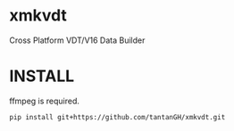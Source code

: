 # xmkvdt

Cross Platform VDT/V16 Data Builder

# INSTALL

ffmpeg is required.

    pip install git+https://github.com/tantanGH/xmkvdt.git
